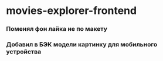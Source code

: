 # movies-explorer-frontend

### Поменял фон лайка не по макету

### Добавил в БЭК модели картинку для мобильного устройства
